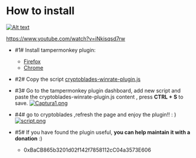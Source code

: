 # How to install


[![Alt text](https://img.youtube.com/vi/iNkisqsd7rw/0.jpg)](https://www.youtube.com/watch?v=iNkisqsd7rw)

https://www.youtube.com/watch?v=iNkisqsd7rw




 - #1#  Install tampermonkey plugin:
	 - [Firefox](https://addons.mozilla.org/es/firefox/addon/tampermonkey/)
	 - [Chrome](https://chrome.google.com/webstore/detail/tampermonkey/dhdgffkkebhmkfjojejmpbldmpobfkfo?hl=es)
	 
 -  #2#  Copy the script  [cryptoblades-winrate-plugin.js](https://raw.githubusercontent.com/cryptoUserScripts/cryptoBlades-winrate-plugin/main/cryptoblades-winrate-plugin.js)
 
 - #3#  Go to the tampermonkey plugin dashboard, add new script and paste the cryptoblades-winrate-plugin.js content , press **CTRL + S** to save.
[![Captura1.png](https://i.postimg.cc/1tbhBV1P/Captura1.png)](https://postimg.cc/r0GPFmpY)

-  #4#  go to cryptoblades ,refresh the page and enjoy the plugin!! : )
 [![script.png](https://i.postimg.cc/nc4rspqM/script.png)](https://postimg.cc/HVLdRGZC)

- #5# If you have found the plugin useful, **you can help maintain it with a donation** :)
	 - 0xBaCB865b3201d02f142f7858112cC04a3573E606
